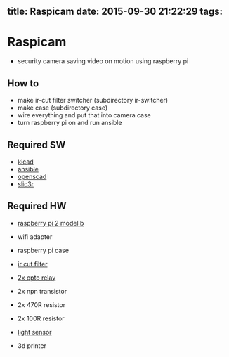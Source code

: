 title: Raspicam
date: 2015-09-30 21:22:29
tags:
---
Raspicam
========

* security camera saving video on motion using raspberry pi

How to
------

* make ir-cut filter switcher (subdirectory ir-switcher)
* make case (subdirectory case)
* wire everything and put that into camera case
* turn raspberry pi on and run ansible

Required SW
-----------
* [kicad][5]
* [ansible][6]
* [openscad][7]
* [slic3r][8]

Required HW
-----------
* [raspberry pi 2 model b][1]
* wifi adapter
* raspberry pi case

* [ir cut filter][2]
* [2x opto relay][3]
* 2x npn transistor
* 2x 470R resistor
* 2x 100R resistor
* [light sensor][4]

* 3d printer

[1]: http://www.raspberrypi.org/products/raspberry-pi-2-model-b/
[2]: http://www.ebay.com/itm/Good-IR-CUT-CS-0-3-Day-Night-Filter-Switcher-8-2mm-C-CS60-J-F-for-Net-Machine-/181634220091?pt=LH_DefaultDomain_15&hash=item2a4a3e403b
[3]: https://www.gme.cz/img/cache/doc/523/189/epr212a408000z-datasheet-1.pdf
[4]: http://www.easyduino.cz/Senzor-intenzity-osvetleni-pro-Arduino-BH1750FVI-GY-302-d126.ht
[5]: http://www.kicad-pcb.org/display/KICAD/KiCad+EDA+Software+Suite
[6]: http://www.ansible.com/home
[7]: http://www.openscad.org/
[8]: http://slic3r.org/

